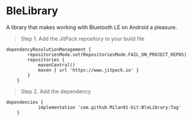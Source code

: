 # BleLibrary
A library that makes working with Bluetooth LE on Android a pleasure.

>Step 1. Add the JitPack repository to your build file
```
dependencyResolutionManagement {
		repositoriesMode.set(RepositoriesMode.FAIL_ON_PROJECT_REPOS)
		repositories {
			mavenCentral()
			maven { url 'https://www.jitpack.io' }
		}
	}
```
>Step 2. Add the dependency
```
dependencies {
	        implementation 'com.github.Milan91-bit:BleLibrary:Tag'
	}
```
